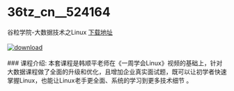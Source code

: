 # 36tz_cn__524164
谷粒学院-大数据技术之Linux
[下载地址](http://www.36tz.cn/article/524164 "下载地址")
<br/></br>[![download](http://36tz.cn/muke_img/2018_10_1-27-300x185.png "下载地址")](http://www.36tz.cn/article/524164 "下载地址")
<br/></br>### 课程介绍:
本套课程是韩顺平老师在《一周学会Linux》视频的基础上，针对大数据课程做了全面的升级和优化，且增加企业真实面试题，既可以让初学者快速掌握Linux，也能让Linux老手更全面、系统的学习到更多技术细节 。


